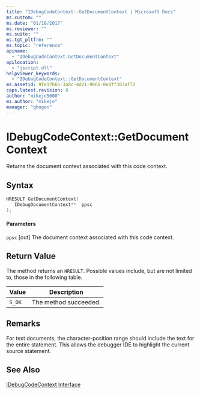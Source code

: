 ```yaml
---
title: "IDebugCodeContext::GetDocumentContext | Microsoft Docs"
ms.custom: ""
ms.date: "01/18/2017"
ms.reviewer: ""
ms.suite: ""
ms.tgt_pltfrm: ""
ms.topic: "reference"
apiname:
  - "IDebugCodeContext.GetDocumentContext"
apilocation:
  - "jscript.dll"
helpviewer_keywords:
  - "IDebugCodeContext::GetDocumentContext"
ms.assetid: 9fe17b65-3a8c-4d21-9b66-0e4ff303af72
caps.latest.revision: 8
author: "mikejo5000"
ms.author: "mikejo"
manager: "ghogen"
---
```

# IDebugCodeContext::GetDocumentContext
Returns the document context associated with this code context.

## Syntax

```cpp
HRESULT GetDocumentContext(
   IDebugDocumentContext**  ppsc
);
```

#### Parameters
 `ppsc`
 [out] The document context associated with this code context.

## Return Value
 The method returns an `HRESULT`. Possible values include, but are not limited to, those in the following table.

|Value|Description|
|-----------|-----------------|
|`S_OK`|The method succeeded.|

## Remarks
 For text documents, the character-position range should include the text for the entire statement. This allows the debugger IDE to highlight the current source statement.

## See Also
 [IDebugCodeContext Interface](../../winscript/reference/idebugcodecontext-interface.md)